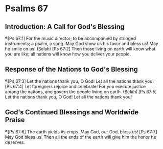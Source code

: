 # Psalms 67

## Introduction: A Call for God's Blessing
¶[Ps 67:1] For the music director; to be accompanied by stringed instruments; a psalm, a song. May God show us his favor and bless us! May he smile on us! (Selah)
[Ps 67:2] Then those living on earth will know what you are like; all nations will know how you deliver your people.

## Response of the Nations to God's Blessing
¶[Ps 67:3] Let the nations thank you, O God! Let all the nations thank you!
[Ps 67:4] Let foreigners rejoice and celebrate! For you execute justice among the nations, and govern the people living on earth. (Selah)
[Ps 67:5] Let the nations thank you, O God! Let all the nations thank you!

## God's Continued Blessings and Worldwide Praise
¶[Ps 67:6] The earth yields its crops. May God, our God, bless us!
[Ps 67:7] May God bless us! Then all the ends of the earth will give him the honor he deserves.
